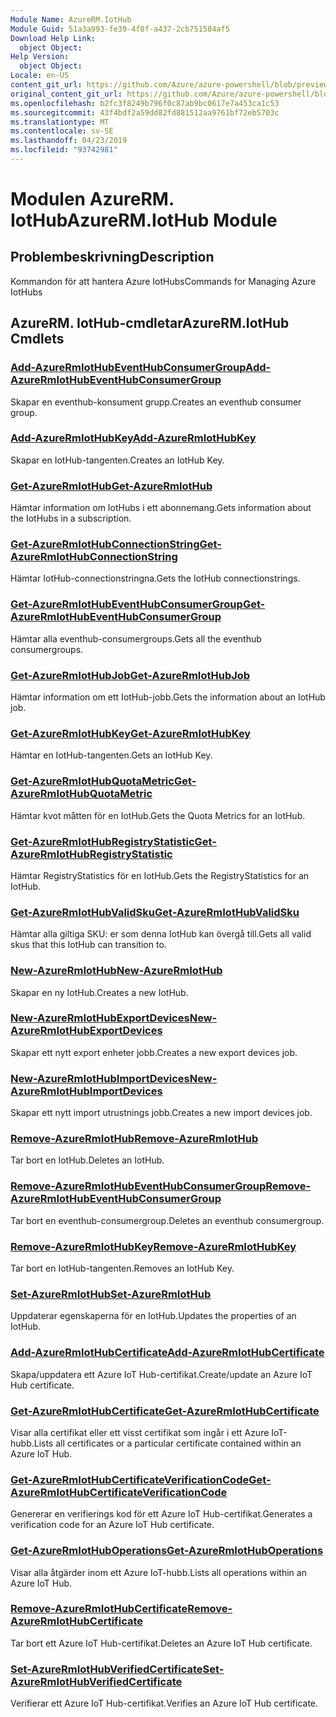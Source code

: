```yaml
---
Module Name: AzureRM.IotHub
Module Guid: 51a3a993-fe39-4f8f-a437-2cb751584af5
Download Help Link:
  object Object: 
Help Version:
  object Object: 
Locale: en-US
content_git_url: https://github.com/Azure/azure-powershell/blob/preview/src/ResourceManager/IotHub/Commands.IotHub/help/AzureRM.IotHub.md
original_content_git_url: https://github.com/Azure/azure-powershell/blob/preview/src/ResourceManager/IotHub/Commands.IotHub/help/AzureRM.IotHub.md
ms.openlocfilehash: b2fc3f8249b796f0c87ab9bc0617e7a453ca1c53
ms.sourcegitcommit: 43f4bdf2a59dd82fd881512aa9761bf72eb5703c
ms.translationtype: MT
ms.contentlocale: sv-SE
ms.lasthandoff: 04/23/2019
ms.locfileid: "93742981"
---
```

# <span data-ttu-id="c97ea-101">Modulen AzureRM. IotHub</span><span class="sxs-lookup"><span data-stu-id="c97ea-101">AzureRM.IotHub Module</span></span>
## <span data-ttu-id="c97ea-102">Problembeskrivning</span><span class="sxs-lookup"><span data-stu-id="c97ea-102">Description</span></span>
<span data-ttu-id="c97ea-103">Kommandon för att hantera Azure IotHubs</span><span class="sxs-lookup"><span data-stu-id="c97ea-103">Commands for Managing Azure IotHubs</span></span>

## <span data-ttu-id="c97ea-104">AzureRM. IotHub-cmdletar</span><span class="sxs-lookup"><span data-stu-id="c97ea-104">AzureRM.IotHub Cmdlets</span></span>
### [<span data-ttu-id="c97ea-105">Add-AzureRmIotHubEventHubConsumerGroup</span><span class="sxs-lookup"><span data-stu-id="c97ea-105">Add-AzureRmIotHubEventHubConsumerGroup</span></span>](Add-AzureRmIotHubEventHubConsumerGroup.md)
<span data-ttu-id="c97ea-106">Skapar en eventhub-konsument grupp.</span><span class="sxs-lookup"><span data-stu-id="c97ea-106">Creates an eventhub consumer group.</span></span>

### [<span data-ttu-id="c97ea-107">Add-AzureRmIotHubKey</span><span class="sxs-lookup"><span data-stu-id="c97ea-107">Add-AzureRmIotHubKey</span></span>](Add-AzureRmIotHubKey.md)
<span data-ttu-id="c97ea-108">Skapar en IotHub-tangenten.</span><span class="sxs-lookup"><span data-stu-id="c97ea-108">Creates an IotHub Key.</span></span>

### [<span data-ttu-id="c97ea-109">Get-AzureRmIotHub</span><span class="sxs-lookup"><span data-stu-id="c97ea-109">Get-AzureRmIotHub</span></span>](Get-AzureRmIotHub.md)
<span data-ttu-id="c97ea-110">Hämtar information om IotHubs i ett abonnemang.</span><span class="sxs-lookup"><span data-stu-id="c97ea-110">Gets information about the IotHubs in a subscription.</span></span>

### [<span data-ttu-id="c97ea-111">Get-AzureRmIotHubConnectionString</span><span class="sxs-lookup"><span data-stu-id="c97ea-111">Get-AzureRmIotHubConnectionString</span></span>](Get-AzureRmIotHubConnectionString.md)
<span data-ttu-id="c97ea-112">Hämtar IotHub-connectionstringna.</span><span class="sxs-lookup"><span data-stu-id="c97ea-112">Gets the IotHub connectionstrings.</span></span>

### [<span data-ttu-id="c97ea-113">Get-AzureRmIotHubEventHubConsumerGroup</span><span class="sxs-lookup"><span data-stu-id="c97ea-113">Get-AzureRmIotHubEventHubConsumerGroup</span></span>](Get-AzureRmIotHubEventHubConsumerGroup.md)
<span data-ttu-id="c97ea-114">Hämtar alla eventhub-consumergroups.</span><span class="sxs-lookup"><span data-stu-id="c97ea-114">Gets all the eventhub consumergroups.</span></span>

### [<span data-ttu-id="c97ea-115">Get-AzureRmIotHubJob</span><span class="sxs-lookup"><span data-stu-id="c97ea-115">Get-AzureRmIotHubJob</span></span>](Get-AzureRmIotHubJob.md)
<span data-ttu-id="c97ea-116">Hämtar information om ett IotHub-jobb.</span><span class="sxs-lookup"><span data-stu-id="c97ea-116">Gets the information about an IotHub job.</span></span>

### [<span data-ttu-id="c97ea-117">Get-AzureRmIotHubKey</span><span class="sxs-lookup"><span data-stu-id="c97ea-117">Get-AzureRmIotHubKey</span></span>](Get-AzureRmIotHubKey.md)
<span data-ttu-id="c97ea-118">Hämtar en IotHub-tangenten.</span><span class="sxs-lookup"><span data-stu-id="c97ea-118">Gets an IotHub Key.</span></span>

### [<span data-ttu-id="c97ea-119">Get-AzureRmIotHubQuotaMetric</span><span class="sxs-lookup"><span data-stu-id="c97ea-119">Get-AzureRmIotHubQuotaMetric</span></span>](Get-AzureRmIotHubQuotaMetric.md)
<span data-ttu-id="c97ea-120">Hämtar kvot måtten för en IotHub.</span><span class="sxs-lookup"><span data-stu-id="c97ea-120">Gets the Quota Metrics for an IotHub.</span></span>

### [<span data-ttu-id="c97ea-121">Get-AzureRmIotHubRegistryStatistic</span><span class="sxs-lookup"><span data-stu-id="c97ea-121">Get-AzureRmIotHubRegistryStatistic</span></span>](Get-AzureRmIotHubRegistryStatistic.md)
<span data-ttu-id="c97ea-122">Hämtar RegistryStatistics för en IotHub.</span><span class="sxs-lookup"><span data-stu-id="c97ea-122">Gets the RegistryStatistics for an IotHub.</span></span>

### [<span data-ttu-id="c97ea-123">Get-AzureRmIotHubValidSku</span><span class="sxs-lookup"><span data-stu-id="c97ea-123">Get-AzureRmIotHubValidSku</span></span>](Get-AzureRmIotHubValidSku.md)
<span data-ttu-id="c97ea-124">Hämtar alla giltiga SKU: er som denna IotHub kan övergå till.</span><span class="sxs-lookup"><span data-stu-id="c97ea-124">Gets all valid skus that this IotHub can transition to.</span></span>

### [<span data-ttu-id="c97ea-125">New-AzureRmIotHub</span><span class="sxs-lookup"><span data-stu-id="c97ea-125">New-AzureRmIotHub</span></span>](New-AzureRmIotHub.md)
<span data-ttu-id="c97ea-126">Skapar en ny IotHub.</span><span class="sxs-lookup"><span data-stu-id="c97ea-126">Creates a new IotHub.</span></span>

### [<span data-ttu-id="c97ea-127">New-AzureRmIotHubExportDevices</span><span class="sxs-lookup"><span data-stu-id="c97ea-127">New-AzureRmIotHubExportDevices</span></span>](New-AzureRmIotHubExportDevices.md)
<span data-ttu-id="c97ea-128">Skapar ett nytt export enheter jobb.</span><span class="sxs-lookup"><span data-stu-id="c97ea-128">Creates a new export devices job.</span></span>

### [<span data-ttu-id="c97ea-129">New-AzureRmIotHubImportDevices</span><span class="sxs-lookup"><span data-stu-id="c97ea-129">New-AzureRmIotHubImportDevices</span></span>](New-AzureRmIotHubImportDevices.md)
<span data-ttu-id="c97ea-130">Skapar ett nytt import utrustnings jobb.</span><span class="sxs-lookup"><span data-stu-id="c97ea-130">Creates a new import devices job.</span></span>

### [<span data-ttu-id="c97ea-131">Remove-AzureRmIotHub</span><span class="sxs-lookup"><span data-stu-id="c97ea-131">Remove-AzureRmIotHub</span></span>](Remove-AzureRmIotHub.md)
<span data-ttu-id="c97ea-132">Tar bort en IotHub.</span><span class="sxs-lookup"><span data-stu-id="c97ea-132">Deletes an IotHub.</span></span>

### [<span data-ttu-id="c97ea-133">Remove-AzureRmIotHubEventHubConsumerGroup</span><span class="sxs-lookup"><span data-stu-id="c97ea-133">Remove-AzureRmIotHubEventHubConsumerGroup</span></span>](Remove-AzureRmIotHubEventHubConsumerGroup.md)
<span data-ttu-id="c97ea-134">Tar bort en eventhub-consumergroup.</span><span class="sxs-lookup"><span data-stu-id="c97ea-134">Deletes an eventhub consumergroup.</span></span>

### [<span data-ttu-id="c97ea-135">Remove-AzureRmIotHubKey</span><span class="sxs-lookup"><span data-stu-id="c97ea-135">Remove-AzureRmIotHubKey</span></span>](Remove-AzureRmIotHubKey.md)
<span data-ttu-id="c97ea-136">Tar bort en IotHub-tangenten.</span><span class="sxs-lookup"><span data-stu-id="c97ea-136">Removes an IotHub Key.</span></span>

### [<span data-ttu-id="c97ea-137">Set-AzureRmIotHub</span><span class="sxs-lookup"><span data-stu-id="c97ea-137">Set-AzureRmIotHub</span></span>](Set-AzureRmIotHub.md)
<span data-ttu-id="c97ea-138">Uppdaterar egenskaperna för en IotHub.</span><span class="sxs-lookup"><span data-stu-id="c97ea-138">Updates the properties of an IotHub.</span></span>

### [<span data-ttu-id="c97ea-139">Add-AzureRmIotHubCertificate</span><span class="sxs-lookup"><span data-stu-id="c97ea-139">Add-AzureRmIotHubCertificate</span></span>](Add-AzureRmIotHubCertificate.md)
<span data-ttu-id="c97ea-140">Skapa/uppdatera ett Azure IoT Hub-certifikat.</span><span class="sxs-lookup"><span data-stu-id="c97ea-140">Create/update an Azure IoT Hub certificate.</span></span>

### [<span data-ttu-id="c97ea-141">Get-AzureRmIotHubCertificate</span><span class="sxs-lookup"><span data-stu-id="c97ea-141">Get-AzureRmIotHubCertificate</span></span>](Get-AzureRmIotHubCertificate.md)
<span data-ttu-id="c97ea-142">Visar alla certifikat eller ett visst certifikat som ingår i ett Azure IoT-hubb.</span><span class="sxs-lookup"><span data-stu-id="c97ea-142">Lists all certificates or a particular certificate contained within an Azure IoT Hub.</span></span> 

### [<span data-ttu-id="c97ea-143">Get-AzureRmIotHubCertificateVerificationCode</span><span class="sxs-lookup"><span data-stu-id="c97ea-143">Get-AzureRmIotHubCertificateVerificationCode</span></span>](Get-AzureRmIotHubCertificateVerificationCode.md)
<span data-ttu-id="c97ea-144">Genererar en verifierings kod för ett Azure IoT Hub-certifikat.</span><span class="sxs-lookup"><span data-stu-id="c97ea-144">Generates a verification code for an Azure IoT Hub certificate.</span></span> 

### [<span data-ttu-id="c97ea-145">Get-AzureRmIotHubOperations</span><span class="sxs-lookup"><span data-stu-id="c97ea-145">Get-AzureRmIotHubOperations</span></span>](Get-AzureRmIotHubOperations.md)
<span data-ttu-id="c97ea-146">Visar alla åtgärder inom ett Azure IoT-hubb.</span><span class="sxs-lookup"><span data-stu-id="c97ea-146">Lists all operations within an Azure IoT Hub.</span></span> 

### [<span data-ttu-id="c97ea-147">Remove-AzureRmIotHubCertificate</span><span class="sxs-lookup"><span data-stu-id="c97ea-147">Remove-AzureRmIotHubCertificate</span></span>](Remove-AzureRmIotHubCertificate.md)
<span data-ttu-id="c97ea-148">Tar bort ett Azure IoT Hub-certifikat.</span><span class="sxs-lookup"><span data-stu-id="c97ea-148">Deletes an Azure IoT Hub certificate.</span></span>

### [<span data-ttu-id="c97ea-149">Set-AzureRmIotHubVerifiedCertificate</span><span class="sxs-lookup"><span data-stu-id="c97ea-149">Set-AzureRmIotHubVerifiedCertificate</span></span>](Set-AzureRmIotHubVerifiedCertificate.md)
<span data-ttu-id="c97ea-150">Verifierar ett Azure IoT Hub-certifikat.</span><span class="sxs-lookup"><span data-stu-id="c97ea-150">Verifies an Azure IoT Hub certificate.</span></span> 

